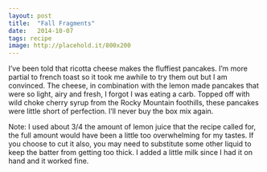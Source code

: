 ```yaml
---
layout: post
title:  "Fall Fragments"
date:   2014-10-07
tags: recipe
image: http://placehold.it/800x200
---
```

I’ve been told that ricotta cheese makes the fluffiest pancakes. I’m more partial to french toast so it took me awhile to try them out but I am convinced. The cheese, in combination with the lemon made pancakes that were so light, airy and fresh, I forgot I was eating a carb. Topped off with wild choke cherry syrup from the Rocky Mountain foothills, these pancakes were little short of perfection. I’ll never buy the box mix again.

Note: I used about 3/4 the amount of lemon juice that the recipe called for, the full amount would have been a little too overwhelming for my tastes. If you choose to cut it also, you may need to substitute some other liquid to keep the batter from getting too thick. I added a little milk since I had it on hand and it worked fine.

